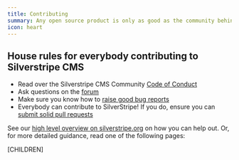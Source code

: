 ```yaml
---
title: Contributing
summary: Any open source product is only as good as the community behind it. You can participate by sharing  code, ideas, or simply helping others. No matter what your skill level is, every contribution counts.
icon: heart
---
```


## House rules for everybody contributing to Silverstripe CMS
 * Read over the Silverstripe CMS Community [Code of Conduct](/project_governance/code_of_conduct) 
 * Ask questions on the [forum](http://silverstripe.org/community/forums)
 * Make sure you know how to [raise good bug reports](issues_and_bugs)
 * Everybody can contribute to SilverStripe! If you do, ensure you can [submit solid pull requests](code)

See our [high level overview on silverstripe.org](http://www.silverstripe.org/community/contributing-to-silverstripe/)
on how you can help out. Or, for more detailed guidance, read one of the following pages:

[CHILDREN]

